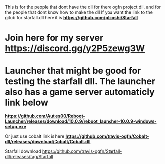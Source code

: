 This is for the people that dont have the dll for there ogfn project dll.
and for the people that dont know how to make the dll
If you want the link to the gitub for starfall.dll here it is **https://github.com/plooshi/Starfall**
# Join here for my server https://discord.gg/y2P5zewg3W
#  Launcher that might be good for testing the starfall dll. The launcher also has a game server automaticly link below
**https://github.com/Auties00/Reboot-Launcher/releases/download/10.0.9/reboot_launcher-10.0.9-windows-setup.exe**


Or just use cobalt link is here **https://github.com/travis-ogfn/Cobalt-dll/releases/download/Cobalt/Cobalt.dll**

Starfall download https://github.com/travis-ogfn/Starfall-dll/releases/tag/Starfall

